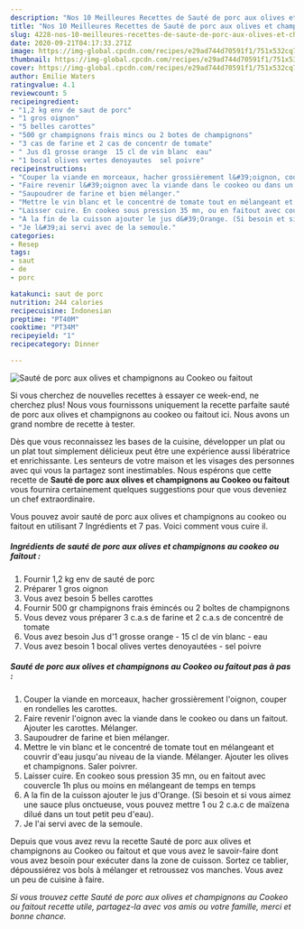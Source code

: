 ```yaml
---
description: "Nos 10 Meilleures Recettes de Sauté de porc aux olives et champignons au Cookeo ou faitout"
title: "Nos 10 Meilleures Recettes de Sauté de porc aux olives et champignons au Cookeo ou faitout"
slug: 4228-nos-10-meilleures-recettes-de-saute-de-porc-aux-olives-et-champignons-au-cookeo-ou-faitout
date: 2020-09-21T04:17:33.271Z
image: https://img-global.cpcdn.com/recipes/e29ad744d70591f1/751x532cq70/saute-de-porc-aux-olives-et-champignons-au-cookeo-ou-faitout-photo-principale-de-la-recette.jpg
thumbnail: https://img-global.cpcdn.com/recipes/e29ad744d70591f1/751x532cq70/saute-de-porc-aux-olives-et-champignons-au-cookeo-ou-faitout-photo-principale-de-la-recette.jpg
cover: https://img-global.cpcdn.com/recipes/e29ad744d70591f1/751x532cq70/saute-de-porc-aux-olives-et-champignons-au-cookeo-ou-faitout-photo-principale-de-la-recette.jpg
author: Emilie Waters
ratingvalue: 4.1
reviewcount: 5
recipeingredient:
- "1,2 kg env de saut de porc"
- "1 gros oignon"
- "5 belles carottes"
- "500 gr champignons frais mincs ou 2 botes de champignons"
- "3 cas de farine et 2 cas de concentr de tomate"
- " Jus d1 grosse orange  15 cl de vin blanc  eau"
- "1 bocal olives vertes denoyautes  sel poivre"
recipeinstructions:
- "Couper la viande en morceaux, hacher grossièrement l&#39;oignon, couper en rondelles les carottes."
- "Faire revenir l&#39;oignon avec la viande dans le cookeo ou dans un faitout. Ajouter les carottes. Mélanger."
- "Saupoudrer de farine et bien mélanger."
- "Mettre le vin blanc et le concentré de tomate tout en mélangeant et couvrir d&#39;eau jusqu&#39;au niveau de la viande. Mélanger. Ajouter les olives et champignons. Saler poivrer."
- "Laisser cuire. En cookeo sous pression 35 mn, ou en faitout avec couvercle 1h plus ou moins en mélangeant de temps en temps"
- "A la fin de la cuisson ajouter le jus d&#39;Orange. (Si besoin et si vous aimez une sauce plus onctueuse, vous pouvez mettre 1 ou 2 c.a.c de maïzena dilué dans un tout petit peu d&#39;eau)."
- "Je l&#39;ai servi avec de la semoule."
categories:
- Resep
tags:
- saut
- de
- porc

katakunci: saut de porc 
nutrition: 244 calories
recipecuisine: Indonesian
preptime: "PT40M"
cooktime: "PT34M"
recipeyield: "1"
recipecategory: Dinner

---
```



![Sauté de porc aux olives et champignons au Cookeo ou faitout](https://img-global.cpcdn.com/recipes/e29ad744d70591f1/751x532cq70/saute-de-porc-aux-olives-et-champignons-au-cookeo-ou-faitout-photo-principale-de-la-recette.jpg)

Si vous cherchez de nouvelles recettes à essayer ce week-end, ne cherchez plus! Nous vous fournissons uniquement la recette parfaite sauté de porc aux olives et champignons au cookeo ou faitout ici. Nous avons un grand nombre de recette à tester.

Dès que vous reconnaissez les bases de la cuisine, développer un plat ou un plat tout simplement délicieux peut être une expérience aussi libératrice et enrichissante. Les senteurs de votre maison et les visages des personnes avec qui vous la partagez sont inestimables. Nous espérons que cette recette de <strong> Sauté de porc aux olives et champignons au Cookeo ou faitout </strong> vous fournira certainement quelques suggestions pour que vous deveniez un chef extraordinaire.

<!--inarticleads1-->

Vous pouvez avoir sauté de porc aux olives et champignons au cookeo ou faitout en utilisant 7 Ingrédients et 7 pas. Voici comment vous cuire il.

##### Ingrédients de sauté de porc aux olives et champignons au cookeo ou faitout :

1. Fournir 1,2 kg env de sauté de porc
1. Préparer 1 gros oignon
1. Vous avez besoin 5 belles carottes
1. Fournir 500 gr champignons frais émincés ou 2 boîtes de champignons
1. Vous devez vous préparer 3 c.a.s de farine et 2 c.a.s de concentré de tomate
1. Vous avez besoin  Jus d&#39;1 grosse orange - 15 cl de vin blanc - eau
1. Vous avez besoin 1 bocal olives vertes denoyautées - sel poivre




<!--inarticleads2-->

##### Sauté de porc aux olives et champignons au Cookeo ou faitout pas à pas :

1. Couper la viande en morceaux, hacher grossièrement l&#39;oignon, couper en rondelles les carottes.
1. Faire revenir l&#39;oignon avec la viande dans le cookeo ou dans un faitout. Ajouter les carottes. Mélanger.
1. Saupoudrer de farine et bien mélanger.
1. Mettre le vin blanc et le concentré de tomate tout en mélangeant et couvrir d&#39;eau jusqu&#39;au niveau de la viande. Mélanger. Ajouter les olives et champignons. Saler poivrer.
1. Laisser cuire. En cookeo sous pression 35 mn, ou en faitout avec couvercle 1h plus ou moins en mélangeant de temps en temps
1. A la fin de la cuisson ajouter le jus d&#39;Orange. (Si besoin et si vous aimez une sauce plus onctueuse, vous pouvez mettre 1 ou 2 c.a.c de maïzena dilué dans un tout petit peu d&#39;eau).
1. Je l&#39;ai servi avec de la semoule.




<!--inarticleads1-->

<p>
Depuis que vous avez revu la recette Sauté de porc aux olives et champignons au Cookeo ou faitout et que vous avez le savoir-faire dont vous avez besoin pour exécuter dans la zone de cuisson. Sortez ce tablier, dépoussiérez vos bols à mélanger et retroussez vos manches. Vous avez un peu de cuisine à faire.
</p>

<p>
<i>Si vous trouvez cette Sauté de porc aux olives et champignons au Cookeo ou faitout recette utile, partagez-la avec vos amis ou votre famille, merci et bonne chance.</i>
</p>
